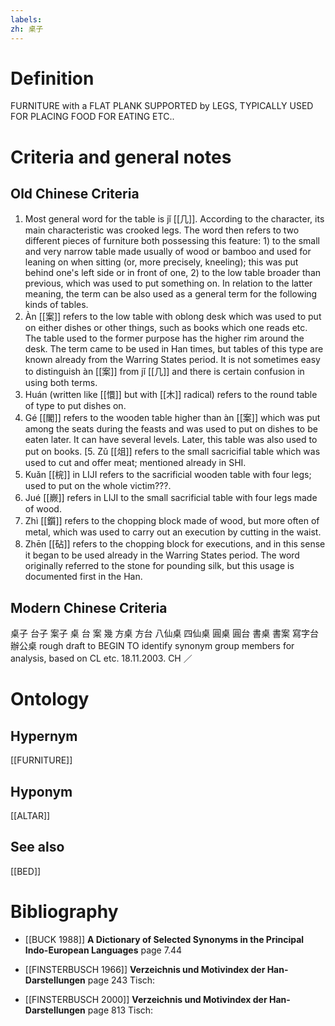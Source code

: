 ```yaml
---
labels: 
zh: 桌子
---
```


# Definition
FURNITURE with a FLAT PLANK SUPPORTED by LEGS, TYPICALLY USED FOR PLACING FOOD FOR EATING ETC..
# Criteria and general notes
## Old Chinese Criteria
1. Most general word for the table is jǐ [[几]]. According to the character, its main characteristic was crooked legs. The word then refers to two different pieces of furniture both possessing this feature: 1) to the small and very narrow table made usually of wood or bamboo and used for leaning on when sitting (or, more precisely, kneeling); this was put behind one's left side or in front of one, 2) to the low table broader than previous, which was used to put something on. In relation to the latter meaning, the term can be also used as a general term for the following kinds of tables.
2. Àn [[案]] refers to the low table with oblong desk which was used to put on either dishes or other things, such as books which one reads etc. The table used to the former purpose has the higher rim around the desk. The term came to be used in Han times, but tables of this type are known already from the Warring States period. It is not sometimes easy to distinguish àn [[案]] from jǐ [[几]] and there is certain confusion in using both terms.
3. Huán (written like [[懁]] but with [[木]] radical) refers to the round table of type to put dishes on.
4. Gé [[閣]] refers to the wooden table higher than àn [[案]] which was put among the seats during the feasts and was used to put on dishes to be eaten later. It can have several levels. Later, this table was also used to put on books.
[5. Zǔ [[俎]] refers to the small sacricifial table which was used to cut and offer meat; mentioned already in SHI.
6. Kuǎn [[梡]] in LIJI refers to the sacrificial wooden table with four legs; used to put on the whole victim???.
7. Jué [[嶡]] refers in LIJI to the small sacrificial table with four legs made of wood.
8. Zhì [[鑕]] refers to the chopping block made of wood, but more often of metal, which was used to carry out an execution by cutting in the waist.
9. Zhēn [[砧]] refers to the chopping block for executions, and in this sense it began to be used already in the Warring States period. The word originally referred to the stone for pounding silk, but this usage is documented first in the Han.
## Modern Chinese Criteria
桌子
台子
案子
桌
台
案
幾
方桌
方台
八仙桌
四仙桌
圓桌
圓台
書桌
書案
寫字台
辦公桌
rough draft to BEGIN TO identify synonym group members for analysis, based on CL etc. 18.11.2003. CH ／
# Ontology

## Hypernym
[[FURNITURE]]
## Hyponym
[[ALTAR]]
## See also
[[BED]]
# Bibliography
- [[BUCK 1988]]
**A Dictionary of Selected Synonyms in the Principal Indo-European Languages** page 7.44

- [[FINSTERBUSCH 1966]]
**Verzeichnis und Motivindex der Han-Darstellungen** page 243
Tisch:
- [[FINSTERBUSCH 2000]]
**Verzeichnis und Motivindex der Han-Darstellungen** page 813
Tisch: